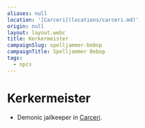 ```yaml
---
aliases: null
location: '[Carceri](locations/carceri.md)'
origin: null
layout: layout.webc
title: Kerkermeister
campaignSlug: spelljammer-bebop
campaignTitle: Spelljammer Bebop
tags:
  - npcs
---
```

# Kerkermeister

- Demonic jailkeeper in [Carceri](locations/carceri.md).

